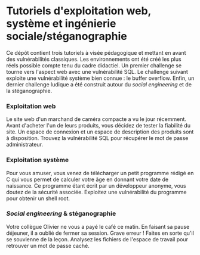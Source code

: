 # Tutoriels d'exploitation web, système et ingénierie sociale/stéganographie

Ce dépôt contient trois tutoriels à visée pédagogique et mettant en avant des vulnérabilités classiques. Les environnements ont été créé les plus réels possible compte tenu du cadre didactiel. Un premier challenge se tourne vers l'aspect web avec une vulnérabilité SQL. Le challenge suivant exploite une vulnérabilité système bien connue : le buffer overflow. Enfin, un dernier challenge ludique a été construit autour du *social engineering* et de la stéganographie.

### Exploitation web

Le site web d'un marchand de caméra compacte a vu le jour récemment. Avant d'acheter l'un de leurs produits, vous décidez de tester la fiabilité du site. Un espace de connexion et un espace de description des produits sont à disposition. Trouvez la vulnérabilité SQL pour récupérer le mot de passe administrateur.

### Exploitation système

Pour vous amuser, vous venez de télécharger un petit programme rédigé en C qui vous permet de calculer votre âge en donnant votre date de naissance. Ce programme étant écrit par un développeur anonyme, vous doutez de la sécurité associée. Exploitez une vulnérabilité du programme pour obtenir un shell root.

### *Social engineering* & stéganographie

Votre collègue Olivier ne vous a payé le café ce matin. En faisant sa pause déjeuner, il a oublié de fermer sa session. Grave erreur ! Faites en sorte qu'il se souvienne de la leçon. Analysez les fichiers de l'espace de travail pour retrouver un mot de passe caché.